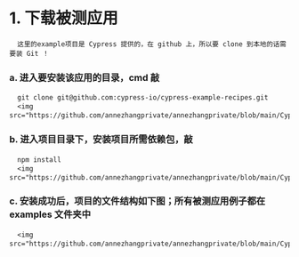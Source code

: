 # 1. 下载被测应用
      这里的example项目是 Cypress 提供的，在 github 上，所以要 clone 到本地的话需要装 Git ！   
### a. 进入要安装该应用的目录，cmd 敲
      git clone git@github.com:cypress-io/cypress-example-recipes.git
      <img src="https://github.com/annezhangprivate/annezhangprivate/blob/main/Cypress/Image/pull%20code%20repo.jpg">
### b. 进入项目目录下，安装项目所需依赖包，敲
      npm install
      <img src="https://github.com/annezhangprivate/annezhangprivate/blob/main/Cypress/Image/install%20npm%20in%20repo.jpg">
### c. 安装成功后，项目的文件结构如下图；所有被测应用例子都在 examples 文件夹中
      <img src="https://github.com/annezhangprivate/annezhangprivate/blob/main/Cypress/Image/after%20install%2C%20folder%20tree.jpg">
